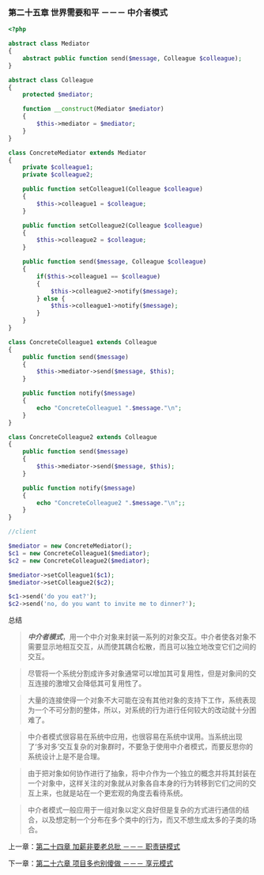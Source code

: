 ### 第二十五章 世界需要和平 －－－ 中介者模式

```php
<?php

abstract class Mediator
{
    abstract public function send($message, Colleague $colleague);
}

abstract class Colleague
{
    protected $mediator;

    function __construct(Mediator $mediator)
    {
        $this->mediator = $mediator;
    }
}

class ConcreteMediator extends Mediator
{
    private $colleague1;
    private $colleague2;

    public function setColleague1(Colleague $colleague)
    {
        $this->colleague1 = $colleague;
    }

    public function setColleague2(Colleague $colleague)
    {
        $this->colleague2 = $colleague;
    }

    public function send($message, Colleague $colleague)
    {
        if($this->colleague1 == $colleague)
        {
            $this->colleague2->notify($message);
        } else {
            $this->colleague1->notify($message);
        }
    }
}

class ConcreteColleague1 extends Colleague
{
    public function send($message)
    {
        $this->mediator->send($message, $this);
    }

    public function notify($message)
    {
        echo "ConcreteColleague1 ".$message."\n";
    }
}

class ConcreteColleague2 extends Colleague
{
    public function send($message)
    {
        $this->mediator->send($message, $this);
    }

    public function notify($message)
    {
        echo "ConcreteColleague2 ".$message."\n";;
    }
}

//client

$mediator = new ConcreteMediator();
$c1 = new ConcreteColleague1($mediator);
$c2 = new ConcreteColleague2($mediator);

$mediator->setColleague1($c1);
$mediator->setColleague2($c2);

$c1->send('do you eat?');
$c2->send('no, do you want to invite me to dinner?');
```

总结

> ***中介者模式***，用一个中介对象来封装一系列的对象交互。中介者使各对象不需要显示地相互交互，从而使其耦合松散，而且可以独立地改变它们之间的交互。

> 尽管将一个系统分割成许多对象通常可以增加其可复用性，但是对象间的交互连接的激增又会降低其可复用性了。

> 大量的连接使得一个对象不大可能在没有其他对象的支持下工作，系统表现为一个不可分割的整体，所以，对系统的行为进行任何较大的改动就十分困难了。

> 中介者模式很容易在系统中应用，也很容易在系统中误用。当系统出现了‘多对多’交互复杂的对象群时，不要急于使用中介者模式，而要反思你的系统设计上是不是合理。

> 由于把对象如何协作进行了抽象，将中介作为一个独立的概念并将其封装在一个对象中，这样关注的对象就从对象各自本身的行为转移到它们之间的交互上来，也就是站在一个更宏观的角度去看待系统。

> 中介者模式一般应用于一组对象以定义良好但是复杂的方式进行通信的结合，以及想定制一个分布在多个类中的行为，而又不想生成太多的子类的场合。

上一章：[第二十四章 加薪非要老总批 －－－ 职责链模式](https://github.com/zhaodongqiu/design-patterns-by-php/blob/master/files/chapter24.md)

下一章：[第二十六章 项目多也别傻做 －－－ 享元模式](https://github.com/zhaodongqiu/design-patterns-by-php/blob/master/files/chapter26.md)